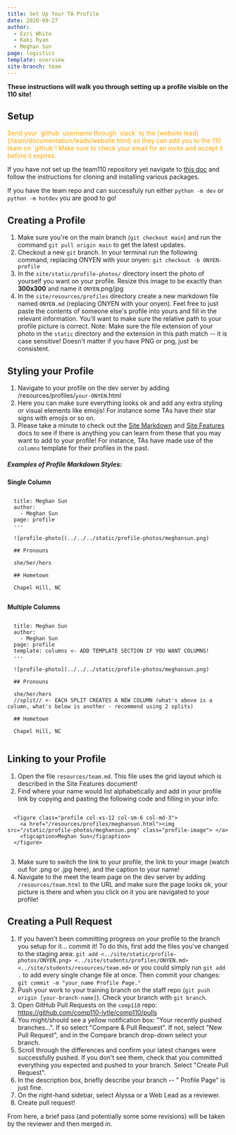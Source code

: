 ```yaml
---
title: Set Up Your TA Profile
date: 2020-09-27
author:
  - Ezri White
  - Kaki Ryan
  - Meghan Sun
page: logistics
template: overview
site-branch: team
---
```


**These instructions will walk you through setting up a profile visible on the 110 site!**

## Setup

<p style="color:orange">Send your `github` username through `slack` to the [website lead](/team/documentation/leads/website.html) so they can add you to the 110 team on `github`! Make sure to check your email for an invite and accept it before it expires.</p>

If you have not set up the team110 repository yet navigate to [this doc](/team/documentation/guides/course_site_setup.html) and follow the instructions for cloning and installing various packages.

If you have the team repo and can successfuly run either `python -m dev` or `python -m hotdev` you are good to go!

## Creating a Profile

1. Make sure you're on the main branch (`git checkout main`) and run the command `git pull origin main` to get the latest updates.
2. Checkout a new `git` branch. In your terminal run the following command, replacing ONYEN with your onyen:
   `git checkout -b ONYEN-profile`
3. In the `site/static/profile-photos/` directory insert the photo of yourself you want on your profile. Resize this image to be exactly than **300x300** and name it `ONYEN`.png/jpg
4. In the `site/resources/profiles` directory create a new markdown file named `ONYEN.md` (replacing ONYEN with your onyen). Feel free to just paste the contents of someone else's profile into yours and fill in the relevant information. You'll want to make sure the relative path to your profile picture is correct. Note: Make sure the file extension of your photo in the `static` directory and the extension in this path match -- it is case sensitive! Doesn't matter if you have PNG or png, just be consistent.

## Styling your Profile

1. Navigate to your profile on the dev server by adding /resources/profiles/`your-ONYEN`.html
2. Here you can make sure everything looks ok and add any extra styling or visual elements like emojis! For instance some TAs have their star signs with emojis or so on.
3. Please take a minute to check out the [Site Markdown](/team/documentation/guides/course_site_markdown.html) and [Site Features](/team/documentation/guides/course_site_features.html) docs to see if there is anything you can learn from these that you may want to add to your profile! For instance, TAs have made use of the `columns` template for their profiles in the past.

##### Examples of Profile Markdown Styles:

**Single Column**

```

  title: Meghan Sun
  author:
    - Meghan Sun
  page: profile
  ---

  ![profile-photo](../../../static/profile-photos/meghansun.png)

  ## Pronouns

  she/her/hers

  ## Hometown

  Chapel Hill, NC


```

**Multiple Columns**

```

  title: Meghan Sun
  author:
    - Meghan Sun
  page: profile
  template: columns <- ADD TEMPLATE SECTION IF YOU WANT COLUMNS!
  ---

  ![profile-photo](../../../static/profile-photos/meghansun.png)

  ## Pronouns

  she/her/hers
  //split// <- EACH SPLIT CREATES A NEW COLUMN (what's above is a column, what's below is another - recommend using 2 splits)

  ## Hometown

  Chapel Hill, NC


```

## Linking to your Profile

1. Open the file `resources/team.md`. This file uses the grid layout which is described in the Site Features document!
2. Find where your name would list alphabetically and add in your profile link by copying and pasting the following code and filling in your info:

```

  <figure class="profile col-xs-12 col-sm-6 col-md-3">
    <a href="/resources/profiles/meghansun.html"><img src="/static/profile-photos/meghansun.png" class="profile-image"> </a>
    <figcaption>Meghan Sun</figcaption>
  </figure>


```

3. Make sure to switch the link to your profile, the link to your image (watch out for .png or .jpg here), and the caption to your name!
4. Navigate to the meet the team page on the dev server by adding `/resources/team.html` to the URL and make sure the page looks ok, your picture is there and when you click on it you are navigated to your profile!

## Creating a Pull Request

1. If you haven't been committing progress on your profile to the branch you setup for it... commit it!
   To do this, first add the files you've changed to the staging area:
   `git add <../site/static/profile-photos/ONYEN.png> <../site/students/profiles/ONYEN.md> <../site/students/resources/team.md>` or you could simply run `git add .` to add every single change file at once.
   Then commit your changes:
   `git commit -m "your_name Profile Page."`
1. Push your work to your training branch on the staff repo (`git push origin [your-branch-name]`). Check your branch with `git branch`.
1. Open GitHub Pull Requests on the `comp110` repo: https://github.com/comp110-lytle/comp110/pulls
1. You might/should see a yellow notification box: "Your recently pushed branches...". If so select "Compare & Pull Request". If not, select "New Pull Request", and in the Compare branch drop-down select your branch.
1. Scroll through the differences and confirm your latest changes were successfully pushed. If you don't see them, check that you committed everything you expected and pushed to your branch. Select "Create Pull Request".
1. In the description box, briefly describe your branch -- "<Name> Profile Page" is just fine.
1. On the right-hand sidebar, select Alyssa or a Web Lead as a reviewer.
1. Create pull request!

From here, a brief pass (and potentially some some revisions) will be taken by the reviewer and then merged in.
